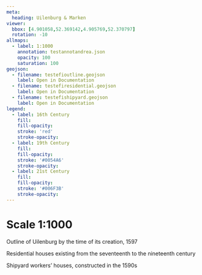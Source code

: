 ```yaml
---
meta:
  heading: Uilenburg & Marken
viewer:
  bbox: [4.901058,52.369142,4.905769,52.370797]
  rotation: -10
allmaps:
  - label: 1:1000
    annotation: testannotandrea.json
    opacity: 100
    saturation: 100
geojson:
  - filename: testefioutline.geojson
    label: Open in Documentation
  - filename: testefiresidential.geojson
    label: Open in Documentation
  - filename: testefishipyard.geojson
    label: Open in Documentation
legend:
  - label: 16th Century
    fill:
    fill-opacity:
    stroke: 'red'
    stroke-opacity:
  - label: 19th Century
    fill:
    fill-opacity:
    stroke: '#0054A6'
    stroke-opacity:
  - label: 21st Century
    fill:
    fill-opacity:
    stroke: '#006F3B'
    stroke-opacity:
---
```

# Scale 1:1000
Outline of Uilenburg by the time of its creation, 1597

Residential houses existing from the seventeenth to the nineteenth century

Shipyard workers’ houses, constructed in the 1590s